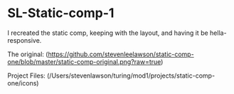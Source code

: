 # SL-Static-comp-1
I recreated the static comp, keeping with the layout, and having it be hella-responsive.

The original:
(https://github.com/stevenleelawson/static-comp-one/blob/master/static-comp-original.png?raw=true)

Project Files:
(/Users/stevenlawson/turing/mod1/projects/static-comp-one/icons)
